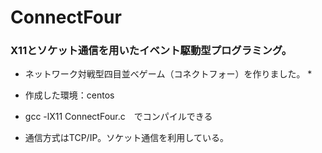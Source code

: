 # ConnectFour
### X11とソケット通信を用いたイベント駆動型プログラミング。

* ネットワーク対戦型四目並べゲーム（コネクトフォー）を作りました。 *

* 作成した環境：centos
* gcc -lX11 ConnectFour.c　でコンパイルできる
* 通信方式はTCP/IP。ソケット通信を利用している。


